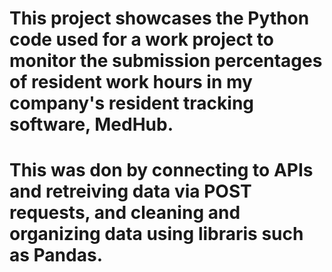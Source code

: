 # This project showcases the Python code used for a work project to monitor the submission percentages of resident work hours in my company's resident tracking software, MedHub.
# This was don by connecting to APIs and retreiving data via POST requests, and cleaning and organizing data using libraris such as Pandas.
